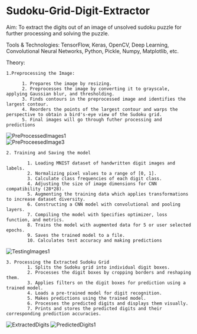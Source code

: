 # Sudoku-Grid-Digit-Extractor

Aim: To extract the digits out of an image of unsolved sudoku puzzle for further processing and solving the puzzle. 

Tools & Technologies: TensorFlow, Keras, OpenCV, Deep Learning, Convolutional Neural Networks, Python, Pickle, Numpy, Matplotlib, etc.

Theory:

    1.Preprocessing the Image:

          1. Prepares the image by resizing.
          2. Preprocesses the image by converting it to grayscale, applying Gaussian blur, and thresholding.
          3. Finds contours in the preprocessed image and identifies the largest contour.
          4. Reorders the points of the largest contour and warps the perspective to obtain a bird's-eye view of the Sudoku grid.
          5. Final images will go through futher processing and predictions

![PreProcessedImages1](https://github.com/akasharjun3123/Sudoku-Grid-Digit-Extractor/assets/139098586/d088516a-983b-429e-8d2e-0a2b39f5e5b9)     
![PreProceesedImage3](https://github.com/akasharjun3123/Sudoku-Grid-Digit-Extractor/assets/139098586/e499f1fe-3710-43a9-97f5-8ca5e397d729)

    2. Training and Saving the model 

            1. Loading MNIST dataset of handwritten digit images and labels. 
            2. Normalizing pixel values to a range of [0, 1]. 
            3. Calculate class frequencies of each digit class. 
            4. Adjusting the size of image dimensions for CNN compatibility (28*28). 
            5. Augmenting the training data which applies transformations to increase dataset diversity. 
            6. Constructing a CNN model with convolutional and pooling layers. 
            7. Compiling the model with Specifies optimizer, loss function, and metrics. 
            8. Trains the model with augmented data for 5 or user selected epochs. 
            9. Saves the trained model to a file. 
            10. Calculates test accuracy and making predictions 
![TestingImages1](https://github.com/akasharjun3123/Sudoku-Grid-Digit-Extractor/assets/139098586/b70c73fc-0587-4a0b-88c1-5fc6a110239b)

    3. Processing the Extracted Sudoku Grid
            1. Splits the Sudoku grid into individual digit boxes.
            2. Processes the digit boxes by cropping borders and reshaping them.
            3. Applies filters on the digit boxes for prediction using a trained model.
            4. Loads a pre-trained model for digit recognition.
            5. Makes predictions using the trained model.
            6. Processes the predicted digits and displays them visually.
            7. Prints and stores the predicted digits and their corresponding prediction accuracies.

![ExtractedDigits](https://github.com/akasharjun3123/Sudoku-Grid-Digit-Extractor/assets/139098586/299adb5e-b91f-44b2-bc81-25dab2b2ed34)
![PredictedDigits1](https://github.com/akasharjun3123/Sudoku-Grid-Digit-Extractor/assets/139098586/649a885a-f374-41cd-af4b-730e56e1db9c)











